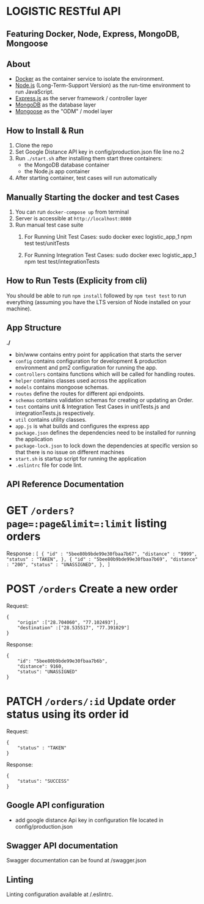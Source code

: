 
# LOGISTIC RESTful API
## Featuring Docker, Node, Express, MongoDB, Mongoose

## About

- [Docker](https://www.docker.com/) as the container service to isolate the environment.
- [Node.js](https://nodejs.org/en/) (Long-Term-Support Version) as the run-time environment to run JavaScript.
- [Express.js](https://expressjs.com/) as the server framework / controller layer
- [MongoDB](https://www.mongodb.com/) as the database layer
- [Mongoose](https://mongoosejs.com/) as the "ODM" / model layer

## How to Install & Run

1.  Clone the repo
2.  Set Google Distance API key in config/production.json file line no.2
3.  Run `./start.sh`
    after installing them start three containers:
    - the MongoDB database container
    - the Node.js app container
4.  After starting container, test cases will run automatically

## Manually Starting the docker and test Cases

1. You can run `docker-compose up` from terminal
2. Server is accessible at `http://localhost:8080`
3. Run manual test case suite
   1. For Running Unit Test Cases:
   sudo docker exec logistic_app_1 npm test test/unitTests

   2. For Running Integration Test Cases:
   sudo docker exec logistic_app_1 npm test test/integrationTests

## How to Run Tests (Explicity from cli)

 You should be able to run `npm install` followed by `npm test test` to run everything (assuming you have the LTS version of Node installed on your machine).

## App Structure

**./**
-	bin/www contains entry point for application that starts the server
-	`config` contains configuration for development & production environment and pm2 configuration for running the app.
-	`controllers` contains functions which will be called for handling routes.
-	`helper` contains classes used across the application
- `models` contains mongoose schemas.
- `routes` define the routes for different api endpoints.
-	`schemas` contains validation schemas for creating or updating an Order.
-	`test` contains unit & Integration Test Cases in unitTests.js and integrationTests.js respectively.
-	`util` contains utility classes.
-	`app.js` is what builds and configures the express app
- `package.json` defines the dependencies need to be installed for running the application
-	`package-lock.json` to lock down the dependencies at specific version so that there is no issue on different machines
-	`start.sh` is startup script for running the application
-	`.eslintrc` file for code lint.




## API Reference Documentation ##

# GET `/orders?page=:page&limit=:limit` listing orders #

Response :
     ```
     [
         {
                 "id" : "5bee80b9bde99e30fbaa7b67",
                 "distance" : "9999",
                 "status" : "TAKEN",
         },
         {
                 "id" : "5bee80b9bde99e30fbaa7b69",
                 "distance" : "200",
                 "status" : "UNASSIGNED",
         },
     ]
     ```

# POST `/orders` Create a new order #

Request:
 ```
 {
     "origin" :["28.704060", "77.102493"],
     "destination" :["28.535517", "77.391029"]
 }
 ```
 
Response:
 ```
 {
     "id": "5bee80b9bde99e30fbaa7b6b",
     "distance": 9160,
     "status": "UNASSIGNED"
 }
 ```

# PATCH `/orders/:id` Update order status using its order id #

Request:
 ```
 {
     "status" : "TAKEN"
 }
 ```
Response:
 ```
 {
     "status": "SUCCESS"
 }
 ```

## Google API configuration ##

- add google distance Api key in configuration file located in config/production.json


## Swagger API documentation ##

Swagger documentation can be found at /swagger.json

## Linting ##

Linting configuration available at /.eslintrc.
